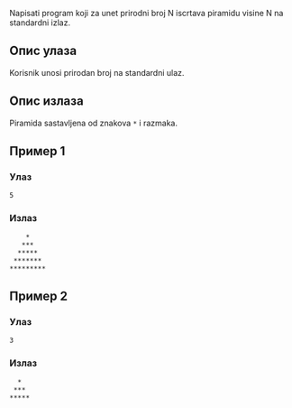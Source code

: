 Napisati program koji za unet prirodni broj N iscrtava piramidu visine N na standardni izlaz.

## Опис улаза

Korisnik unosi prirodan broj na standardni ulaz.

## Опис излаза

Piramida sastavljena od znakova `*` i razmaka.

## Пример 1

### Улаз

~~~
5
~~~

### Излаз

~~~
    *
   ***
  *****
 *******
*********
~~~

## Пример 2

### Улаз

~~~
3
~~~

### Излаз

~~~
  *
 ***
*****
~~~
